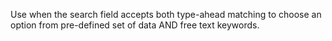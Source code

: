Use when the search field accepts both type-ahead matching to choose an option from pre-defined set of data AND free text keywords.
